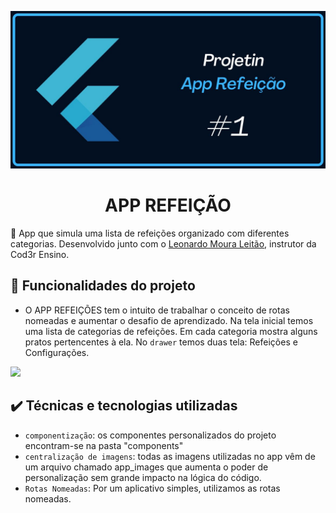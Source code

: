 ![Thumbnail GitHub](lib\assets\banner.jpg)

<h1 align="center"> APP REFEIÇÃO </h1>

📌 App que simula uma lista de refeições organizado com diferentes categorias. Desenvolvido junto com o [Leonardo Moura Leitão](https://linkedin.com/leonardo-leit%C3%A3o-8a5813186/), instrutor da Cod3r Ensino.

## 🔨 Funcionalidades do projeto

* O APP REFEIÇÕES tem o intuito de trabalhar o conceito de rotas nomeadas e aumentar o desafio de aprendizado. Na tela inicial temos uma lista de categorias de refeições. Em cada categoria mostra alguns pratos pertencentes à ela. No `drawer` temos duas tela: Refeições e Configurações.

![](lib\assets\demo.gif)

## ✔️ Técnicas e tecnologias utilizadas

- `componentização`: os componentes personalizados do projeto encontram-se na pasta "components"
- `centralização de imagens`: todas as imagens utilizadas no app vêm de um arquivo chamado app_images que aumenta o poder de personalização sem grande impacto na lógica do código.
- `Rotas Nomeadas`: Por um aplicativo simples, utilizamos as rotas nomeadas.


